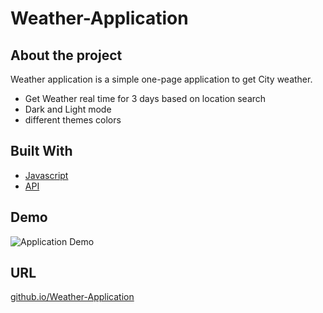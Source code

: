 # Weather-Application

## About the project

Weather application is a simple one-page application to get City weather.

- Get Weather real time for 3 days based on location search
- Dark and Light mode
- different themes colors

## Built With

- [Javascript] 
- [API] 

 [Javascript]: <https://www.javascript.com/>
 [API]: <https://www.weatherapi.com/>

## Demo

![Application Demo](https://github.com/ayaosama05/Weather-Application/blob/master/Assets/imgs/Weather%20App.gif)

 
 ## URL
 
 [github.io/Weather-Application][PreviewURL]
 
 
   [PreviewURL]: <https://ayaosama05.github.io/Weather-Application/>
 
 
